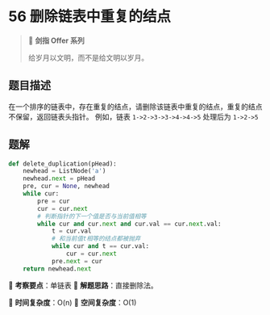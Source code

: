 # 56 删除链表中重复的结点

> 🌟 **剑指 Offer 系列**
>
> 给岁月以文明，而不是给文明以岁月。

## 题目描述

在一个排序的链表中，存在重复的结点，请删除该链表中重复的结点，重复的结点不保留，返回链表头指针。 例如，链表 `1->2->3->3->4->4->5` 处理后为 `1->2->5`

## 题解

```python
def delete_duplication(pHead):
    newhead = ListNode('a')
    newhead.next = pHead
    pre, cur = None, newhead
    while cur:
        pre = cur
        cur = cur.next
        # 判断指针的下一个值是否与当前值相等
        while cur and cur.next and cur.val == cur.next.val:
            t = cur.val
            # 和当前值t相等的结点都被抛弃
            while cur and t == cur.val:
                cur = cur.next
            pre.next = cur
    return newhead.next
```

🍥 **考察要点**：单链表
🍬 **解题思路**：直接删除法。

🍉 **时间复杂度**：O(n)
🍭 **空间复杂度**：O(1)
